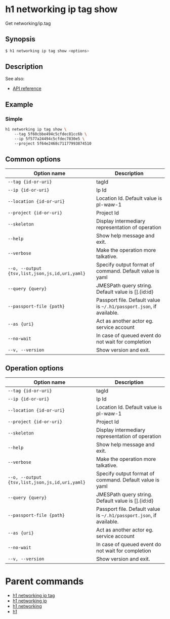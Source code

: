 
# h1 networking ip tag show

Get networking/ip.tag

## Synopsis

```bash
$ h1 networking ip tag show <options>
```

## Description

See also:

* [API reference](https://api.hyperone.com/v2/docs#operation/networking_project_ip_tag_get)

## Example


### Simple

```bash
h1 networking ip tag show \ 
	--tag 5f60cbbe494c5cfdec81cc6b \ 
	--ip 5f577a24494c5cfdec7830e5 \ 
	--project 5f64e2468c71177993874510
```

## Common options

| Option name                                        | Description                                                              |
| -------------------------------------------------- | ------------------------------------------------------------------------ |
| ```--tag {id-or-uri}```                            | tagId                                                                    |
| ```--ip {id-or-uri}```                             | Ip Id                                                                    |
| ```--location {id-or-uri}```                       | Location Id. Default value is pl-waw-1                                   |
| ```--project {id-or-uri}```                        | Project Id                                                               |
| ```--skeleton```                                   | Display intermediary representation of operation                         |
| ```--help```                                       | Show help message and exit.                                              |
| ```--verbose```                                    | Make the operation more talkative.                                       |
| ```--o, --output {tsv,list,json,js,id,uri,yaml}``` | Specify output format of command. Default value is yaml                  |
| ```--query {query}```                              | JMESPath query string. Default value is [].\{id:id\}                     |
| ```--passport-file {path}```                       | Passport file. Default value is ```~/.h1/passport.json```, if available. |
| ```--as {uri}```                                   | Act as another actor eg. service account                                 |
| ```--no-wait```                                    | In case of queued event do not wait for completion                       |
| ```--v, --version```                               | Show version and exit.                                                   |

## Operation options

| Option name                                        | Description                                                              |
| -------------------------------------------------- | ------------------------------------------------------------------------ |
| ```--tag {id-or-uri}```                            | tagId                                                                    |
| ```--ip {id-or-uri}```                             | Ip Id                                                                    |
| ```--location {id-or-uri}```                       | Location Id. Default value is pl-waw-1                                   |
| ```--project {id-or-uri}```                        | Project Id                                                               |
| ```--skeleton```                                   | Display intermediary representation of operation                         |
| ```--help```                                       | Show help message and exit.                                              |
| ```--verbose```                                    | Make the operation more talkative.                                       |
| ```--o, --output {tsv,list,json,js,id,uri,yaml}``` | Specify output format of command. Default value is yaml                  |
| ```--query {query}```                              | JMESPath query string. Default value is [].\{id:id\}                     |
| ```--passport-file {path}```                       | Passport file. Default value is ```~/.h1/passport.json```, if available. |
| ```--as {uri}```                                   | Act as another actor eg. service account                                 |
| ```--no-wait```                                    | In case of queued event do not wait for completion                       |
| ```--v, --version```                               | Show version and exit.                                                   |

# Parent commands

* [h1 networking ip tag](./../README.md)
* [h1 networking ip](./../../README.md)
* [h1 networking](./../../../README.md)
* [h1](./../../../../README.md)
